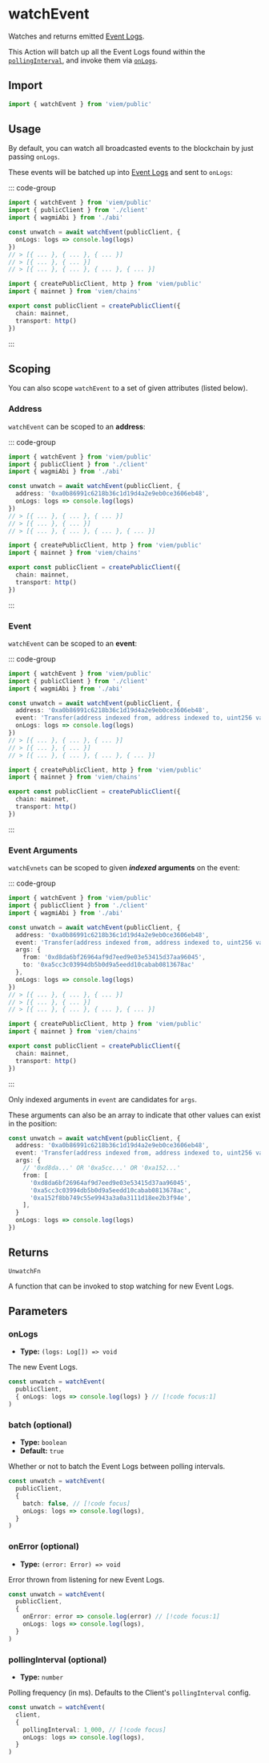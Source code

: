 # watchEvent

Watches and returns emitted [Event Logs](/docs/glossary/terms#TODO).

This Action will batch up all the Event Logs found within the [`pollingInterval`](#pollinginterval-optional), and invoke them via [`onLogs`](#onLogs).

## Import

```ts
import { watchEvent } from 'viem/public'
```

## Usage

By default, you can watch all broadcasted events to the blockchain by just passing `onLogs`. 

These events will be batched up into [Event Logs](/docs/glossary/terms#TODO) and sent to `onLogs`:

::: code-group

```ts [example.ts]
import { watchEvent } from 'viem/public'
import { publicClient } from './client'
import { wagmiAbi } from './abi'

const unwatch = await watchEvent(publicClient, {
  onLogs: logs => console.log(logs)
})
// > [{ ... }, { ... }, { ... }]
// > [{ ... }, { ... }]
// > [{ ... }, { ... }, { ... }, { ... }]
```

```ts [client.ts]
import { createPublicClient, http } from 'viem/public'
import { mainnet } from 'viem/chains'

export const publicClient = createPublicClient({
  chain: mainnet,
  transport: http()
})
```

:::

## Scoping

You can also scope `watchEvent` to a set of given attributes (listed below).

### Address

`watchEvent` can be scoped to an **address**:

::: code-group

```ts [example.ts]
import { watchEvent } from 'viem/public'
import { publicClient } from './client'
import { wagmiAbi } from './abi'

const unwatch = await watchEvent(publicClient, {
  address: '0xa0b86991c6218b36c1d19d4a2e9eb0ce3606eb48',
  onLogs: logs => console.log(logs)
})
// > [{ ... }, { ... }, { ... }]
// > [{ ... }, { ... }]
// > [{ ... }, { ... }, { ... }, { ... }]
```

```ts [client.ts]
import { createPublicClient, http } from 'viem/public'
import { mainnet } from 'viem/chains'

export const publicClient = createPublicClient({
  chain: mainnet,
  transport: http()
})
```

:::

### Event

`watchEvent` can be scoped to an **event**:

::: code-group

```ts [example.ts]
import { watchEvent } from 'viem/public'
import { publicClient } from './client'
import { wagmiAbi } from './abi'

const unwatch = await watchEvent(publicClient, {
  address: '0xa0b86991c6218b36c1d19d4a2e9eb0ce3606eb48',
  event: 'Transfer(address indexed from, address indexed to, uint256 value)',
  onLogs: logs => console.log(logs)
})
// > [{ ... }, { ... }, { ... }]
// > [{ ... }, { ... }]
// > [{ ... }, { ... }, { ... }, { ... }]
```

```ts [client.ts]
import { createPublicClient, http } from 'viem/public'
import { mainnet } from 'viem/chains'

export const publicClient = createPublicClient({
  chain: mainnet,
  transport: http()
})
```

:::

### Event Arguments

`watchEvnets` can be scoped to given **_indexed_ arguments** on the event:

::: code-group

```ts [example.ts]
import { watchEvent } from 'viem/public'
import { publicClient } from './client'
import { wagmiAbi } from './abi'

const unwatch = await watchEvent(publicClient, {
  address: '0xa0b86991c6218b36c1d19d4a2e9eb0ce3606eb48',
  event: 'Transfer(address indexed from, address indexed to, uint256 value)',
  args: {
    from: '0xd8da6bf26964af9d7eed9e03e53415d37aa96045',
    to: '0xa5cc3c03994db5b0d9a5eedd10cabab0813678ac'
  },
  onLogs: logs => console.log(logs)
})
// > [{ ... }, { ... }, { ... }]
// > [{ ... }, { ... }]
// > [{ ... }, { ... }, { ... }, { ... }]
```

```ts [client.ts]
import { createPublicClient, http } from 'viem/public'
import { mainnet } from 'viem/chains'

export const publicClient = createPublicClient({
  chain: mainnet,
  transport: http()
})
```

:::

Only indexed arguments in `event` are candidates for `args`.

These arguments can also be an array to indicate that other values can exist in the position:

```ts
const unwatch = await watchEvent(publicClient, {
  address: '0xa0b86991c6218b36c1d19d4a2e9eb0ce3606eb48',
  event: 'Transfer(address indexed from, address indexed to, uint256 value)',
  args: {
    // '0xd8da...' OR '0xa5cc...' OR '0xa152...'
    from: [
      '0xd8da6bf26964af9d7eed9e03e53415d37aa96045', 
      '0xa5cc3c03994db5b0d9a5eedd10cabab0813678ac',
      '0xa152f8bb749c55e9943a3a0a3111d18ee2b3f94e',
    ],
  }
  onLogs: logs => console.log(logs)
})
```

## Returns

`UnwatchFn`

A function that can be invoked to stop watching for new Event Logs.

## Parameters

### onLogs

- **Type:** `(logs: Log[]) => void`

The new Event Logs.

```ts
const unwatch = watchEvent(
  publicClient,
  { onLogs: logs => console.log(logs) } // [!code focus:1]
)
```

### batch (optional)

- **Type:** `boolean`
- **Default:** `true`

Whether or not to batch the Event Logs between polling intervals.

```ts
const unwatch = watchEvent(
  publicClient,
  { 
    batch: false, // [!code focus]
    onLogs: logs => console.log(logs),
  }
)
```

### onError (optional)

- **Type:** `(error: Error) => void`

Error thrown from listening for new Event Logs.

```ts
const unwatch = watchEvent(
  publicClient,
  { 
    onError: error => console.log(error) // [!code focus:1]
    onLogs: logs => console.log(logs),
  }
)
```

### pollingInterval (optional)

- **Type:** `number`

Polling frequency (in ms). Defaults to the Client's `pollingInterval` config.

```ts
const unwatch = watchEvent(
  client,
  { 
    pollingInterval: 1_000, // [!code focus]
    onLogs: logs => console.log(logs),
  }
)
```